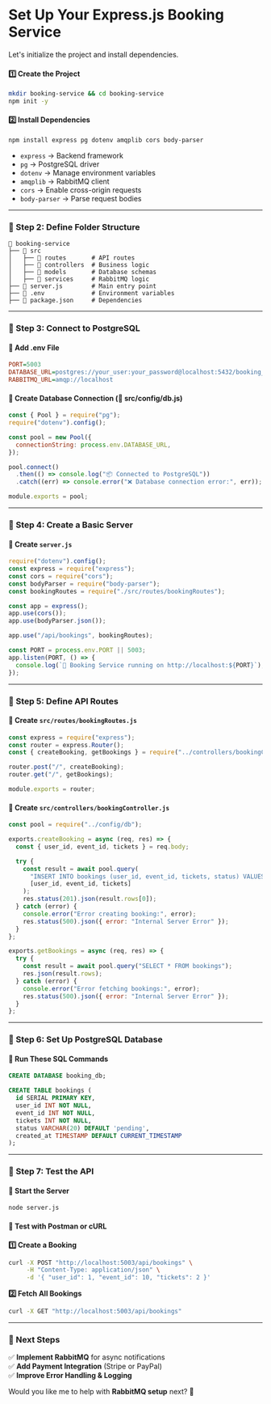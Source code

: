 # Set Up Your Express.js Booking Service
Let's initialize the project and install dependencies.

#### **1️⃣ Create the Project**
```sh
mkdir booking-service && cd booking-service
npm init -y
```

#### **2️⃣ Install Dependencies**
```sh
npm install express pg dotenv amqplib cors body-parser
```
- `express` → Backend framework  
- `pg` → PostgreSQL driver  
- `dotenv` → Manage environment variables  
- `amqplib` → RabbitMQ client  
- `cors` → Enable cross-origin requests  
- `body-parser` → Parse request bodies  

---

### **📌 Step 2: Define Folder Structure**
```
📂 booking-service
├── 📂 src
│   ├── 📂 routes       # API routes
│   ├── 📂 controllers  # Business logic
│   ├── 📂 models       # Database schemas
│   ├── 📂 services     # RabbitMQ logic
├── 📄 server.js        # Main entry point
├── 📄 .env             # Environment variables
├── 📄 package.json     # Dependencies
```

---

### **📌 Step 3: Connect to PostgreSQL**
#### **🔹 Add .env File**
```ini
PORT=5003
DATABASE_URL=postgres://your_user:your_password@localhost:5432/booking_db
RABBITMQ_URL=amqp://localhost
```

#### **🔹 Create Database Connection (📂 src/config/db.js)**
```javascript
const { Pool } = require("pg");
require("dotenv").config();

const pool = new Pool({
  connectionString: process.env.DATABASE_URL,
});

pool.connect()
  .then(() => console.log("📦 Connected to PostgreSQL"))
  .catch((err) => console.error("❌ Database connection error:", err));

module.exports = pool;
```

---

### **📌 Step 4: Create a Basic Server**
#### **🔹 Create `server.js`**
```javascript
require("dotenv").config();
const express = require("express");
const cors = require("cors");
const bodyParser = require("body-parser");
const bookingRoutes = require("./src/routes/bookingRoutes");

const app = express();
app.use(cors());
app.use(bodyParser.json());

app.use("/api/bookings", bookingRoutes);

const PORT = process.env.PORT || 5003;
app.listen(PORT, () => {
  console.log(`🚀 Booking Service running on http://localhost:${PORT}`);
});
```

---

### **📌 Step 5: Define API Routes**
#### **🔹 Create `src/routes/bookingRoutes.js`**
```javascript
const express = require("express");
const router = express.Router();
const { createBooking, getBookings } = require("../controllers/bookingController");

router.post("/", createBooking);
router.get("/", getBookings);

module.exports = router;
```

#### **🔹 Create `src/controllers/bookingController.js`**
```javascript
const pool = require("../config/db");

exports.createBooking = async (req, res) => {
  const { user_id, event_id, tickets } = req.body;

  try {
    const result = await pool.query(
      "INSERT INTO bookings (user_id, event_id, tickets, status) VALUES ($1, $2, $3, 'pending') RETURNING *",
      [user_id, event_id, tickets]
    );
    res.status(201).json(result.rows[0]);
  } catch (error) {
    console.error("Error creating booking:", error);
    res.status(500).json({ error: "Internal Server Error" });
  }
};

exports.getBookings = async (req, res) => {
  try {
    const result = await pool.query("SELECT * FROM bookings");
    res.json(result.rows);
  } catch (error) {
    console.error("Error fetching bookings:", error);
    res.status(500).json({ error: "Internal Server Error" });
  }
};
```

---

### **📌 Step 6: Set Up PostgreSQL Database**
#### **🔹 Run These SQL Commands**
```sql
CREATE DATABASE booking_db;

CREATE TABLE bookings (
  id SERIAL PRIMARY KEY,
  user_id INT NOT NULL,
  event_id INT NOT NULL,
  tickets INT NOT NULL,
  status VARCHAR(20) DEFAULT 'pending',
  created_at TIMESTAMP DEFAULT CURRENT_TIMESTAMP
);
```

---

### **📌 Step 7: Test the API**
#### **🔹 Start the Server**
```sh
node server.js
```

#### **🔹 Test with Postman or cURL**
**1️⃣ Create a Booking**
```sh
curl -X POST "http://localhost:5003/api/bookings" \
     -H "Content-Type: application/json" \
     -d '{ "user_id": 1, "event_id": 10, "tickets": 2 }'
```
**2️⃣ Fetch All Bookings**
```sh
curl -X GET "http://localhost:5003/api/bookings"
```

---

### **📌 Next Steps**
✅ **Implement RabbitMQ** for async notifications  
✅ **Add Payment Integration** (Stripe or PayPal)  
✅ **Improve Error Handling & Logging**  

Would you like me to help with **RabbitMQ setup** next? 🚀